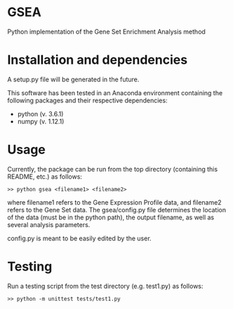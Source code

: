 # GSEA
Python implementation of the Gene Set Enrichment Analysis method

# Installation and dependencies
A setup.py file will be generated in the future. 

This software has been tested in an Anaconda environment containing the 
following packages and their respective dependencies:
- python (v. 3.6.1)
- numpy (v. 1.12.1)

# Usage
Currently, the package can be run from the top directory (containing this
README, etc.) as follows:

    >> python gsea <filename1> <filename2>
    
where filename1 refers to the Gene Expression Profile data, and filename2 refers
to the Gene Set data. 
The gsea/config.py file determines the location of the data (must be in the 
python path), the output filename, as well as several analysis parameters. 

config.py is meant to be easily edited by the user. 

# Testing
Run a testing script from the test directory (e.g. test1.py) as follows:

    >> python -m unittest tests/test1.py